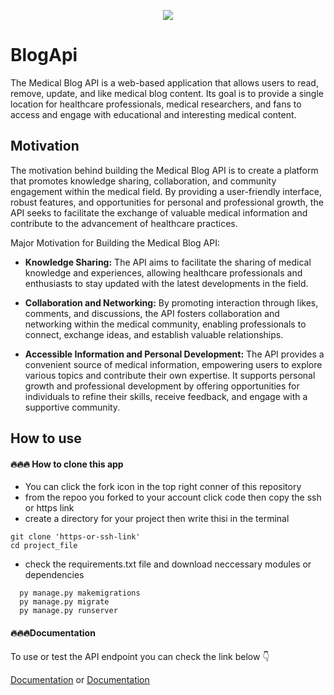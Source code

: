 <p align='center'>
<img src='https://github-production-user-asset-6210df.s3.amazonaws.com/72167184/238213115-9a842eb2-d40f-4269-ba38-e11c98936af3.png' />
</p>

# BlogApi
The Medical Blog API is a web-based application that allows users to read, remove, update, and like medical blog content. Its goal is to provide a single location for healthcare professionals, medical researchers, and fans to access and engage with educational and interesting medical content.

## Motivation
 The motivation behind building the Medical Blog API is to create a platform that promotes knowledge sharing, collaboration, and community engagement within the medical field. By providing a user-friendly interface, robust features, and opportunities for personal and professional growth, the API seeks to facilitate the exchange of valuable medical information and contribute to the advancement of healthcare practices.<br/>
 
 Major Motivation for Building the Medical Blog API:

  - <b>Knowledge Sharing:</b> The API aims to facilitate the sharing of medical knowledge and experiences, allowing healthcare professionals and enthusiasts to stay updated with the latest developments in the field.

   - <b>Collaboration and Networking:</b> By promoting interaction through likes, comments, and discussions, the API fosters collaboration and networking within the medical community, enabling professionals to connect, exchange ideas, and establish valuable relationships.

  - <b>Accessible Information and Personal Development:</b> The API provides a convenient source of medical information, empowering users to explore various topics and contribute their own expertise. It supports personal growth and professional development by offering opportunities for individuals to refine their skills, receive feedback, and engage with a supportive community.

## How to use 
#### 🔥🔥🔥 How to clone this app
- You can click the fork icon in the top right conner of this repository 
- from the repoo you forked to your account click code then copy the ssh or https link 
- create a directory for your project then write thisi in the terminal
 ```git
 git clone 'https-or-ssh-link'
 cd project_file
 ```
- check the requirements.txt file and download neccessary modules or dependencies
```django
  py manage.py makemigrations
  py manage.py migrate
  py manage.py runserver
```
#### 🔥🔥🔥Documentation
To use or test the API endpoint you can check the link below 👇

[Documentation](https://web-production-cb50.up.railway.app/) or [Documentation](https://web-production-cb50.up.railway.app/redoc/)
